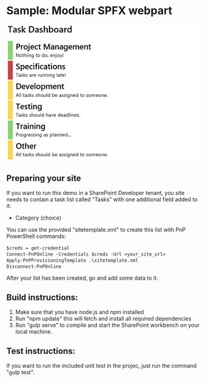 # Sample: Modular SPFX webpart

![screenshot](screenshot.jpg)

## Preparing your site

If you want to run this demo in a SharePoint Developer tenant,
you site needs to contain a task list called "Tasks" with one
additional field added to it:
- Category (choice)

You can use the provided "sitetemplate.xml" to create this list with PnP PowerShell commands:

```
$creds = get-credential
Connect-PnPOnline -Credentials $creds -Url <your_site_url>
Apply-PnPProvisioningTemplate .\sitetemplate.xml
Disconnect-PnPOnline
```

After your list has been created, go and add some data to it.

## Build instructions:

1. Make sure that you have node.js and npm installed
2. Run "npm update" this will fetch and install all required dependencies
3. Run "gulp serve" to compile and start the SharePoint workbench on your local machine.

## Test instructions:

If you want to run the included unit test in the projec, just run the command "gulp test".
